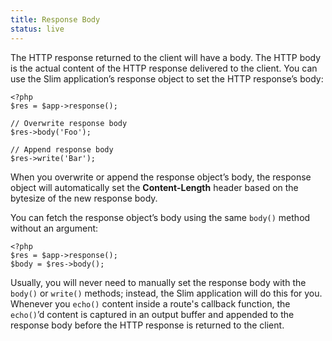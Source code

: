 ```yaml
---
title: Response Body
status: live
---
```


The HTTP response returned to the client will have a body. The HTTP body is the actual content of the HTTP response
delivered to the client. You can use the Slim application’s response object to set the HTTP response’s body:

    <?php
    $res = $app->response();

    // Overwrite response body
    $res->body('Foo');

    // Append response body
    $res->write('Bar');

When you overwrite or append the response object’s body, the response object will automatically set the
**Content-Length** header based on the bytesize of the new response body.

You can fetch the response object’s body using the same `body()` method without an argument:

    <?php
    $res = $app->response();
    $body = $res->body();

Usually, you will never need to manually set the response body with the `body()` or `write()` methods; instead,
the Slim application will do this for you. Whenever you `echo()` content inside a route's callback function, the
`echo()`’d content is captured in an output buffer and appended to the response body before the HTTP response
is returned to the client.
